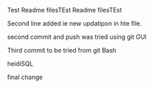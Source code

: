 Test Readme filesTEst Readme filesTEst

Second line added ie new updatipon in hte file.

second commit and push was tried using git GUI

Third commit to be tried from git Bash


heidiSQL

final change